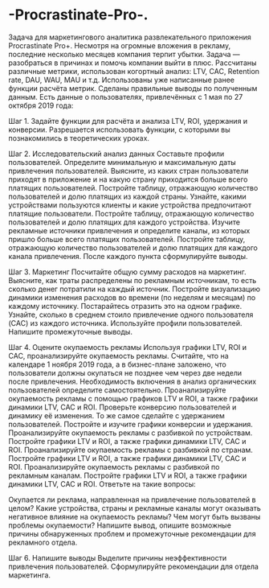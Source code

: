 # -Procrastinate-Pro-.
Задача для маркетингового аналитика развлекательного приложения Procrastinate Pro+. Несмотря на огромные вложения в рекламу, последние несколько месяцев компания терпит убытки. Задача — разобраться в причинах и помочь компании выйти в плюс.
Рассчитаны различные метрики, использован когортный анализ: LTV, CAC, Retention rate, DAU, WAU, MAU и т.д. Использованы уже написанные ранее функции расчёта метрик. Сделаны правильные выводы по полученным данным.
Есть данные о пользователях, привлечённых с 1 мая по 27 октября 2019 года:


Шаг 1. Задайте функции для расчёта и анализа LTV, ROI, удержания и конверсии.
Разрешается использовать функции, с которыми вы познакомились в теоретических уроках.


Шаг 2. Исследовательский анализ данных
Составьте профили пользователей. Определите минимальную и максимальную даты привлечения пользователей.
Выясните, из каких стран пользователи приходят в приложение и на какую страну приходится больше всего платящих пользователей. Постройте таблицу, отражающую количество пользователей и долю платящих из каждой страны.
Узнайте, какими устройствами пользуются клиенты и какие устройства предпочитают платящие пользователи. Постройте таблицу, отражающую количество пользователей и долю платящих для каждого устройства.
Изучите рекламные источники привлечения и определите каналы, из которых пришло больше всего платящих пользователей. Постройте таблицу, отражающую количество пользователей и долю платящих для каждого канала привлечения.
После каждого пункта сформулируйте выводы.

Шаг 3. Маркетинг
Посчитайте общую сумму расходов на маркетинг.
Выясните, как траты распределены по рекламным источникам, то есть сколько денег потратили на каждый источник.
Постройте визуализацию динамики изменения расходов во времени (по неделям и месяцам) по каждому источнику. Постарайтесь отразить это на одном графике.
Узнайте, сколько в среднем стоило привлечение одного пользователя (CAC) из каждого источника. Используйте профили пользователей.
Напишите промежуточные выводы.

Шаг 4. Оцените окупаемость рекламы
Используя графики LTV, ROI и CAC, проанализируйте окупаемость рекламы. Считайте, что на календаре 1 ноября 2019 года, а в бизнес-плане заложено, что пользователи должны окупаться не позднее чем через две недели после привлечения. Необходимость включения в анализ органических пользователей определите самостоятельно.
Проанализируйте окупаемость рекламы c помощью графиков LTV и ROI, а также графики динамики LTV, CAC и ROI.
Проверьте конверсию пользователей и динамику её изменения. То же самое сделайте с удержанием пользователей. Постройте и изучите графики конверсии и удержания.
Проанализируйте окупаемость рекламы с разбивкой по устройствам. Постройте графики LTV и ROI, а также графики динамики LTV, CAC и ROI.
Проанализируйте окупаемость рекламы с разбивкой по странам. Постройте графики LTV и ROI, а также графики динамики LTV, CAC и ROI.
Проанализируйте окупаемость рекламы с разбивкой по рекламным каналам. Постройте графики LTV и ROI, а также графики динамики LTV, CAC и ROI.
Ответьте на такие вопросы:

Окупается ли реклама, направленная на привлечение пользователей в целом?
Какие устройства, страны и рекламные каналы могут оказывать негативное влияние на окупаемость рекламы?
Чем могут быть вызваны проблемы окупаемости?
Напишите вывод, опишите возможные причины обнаруженных проблем и промежуточные рекомендации для рекламного отдела.

Шаг 6. Напишите выводы
Выделите причины неэффективности привлечения пользователей.
Сформулируйте рекомендации для отдела маркетинга.
